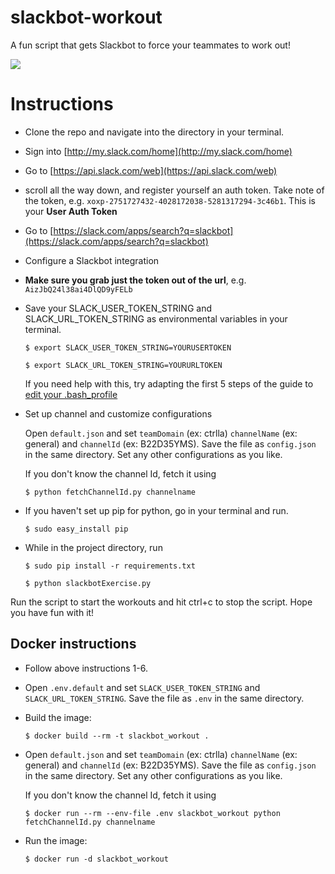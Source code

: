 # slackbot-workout
A fun script that gets Slackbot to force your teammates to work out!

<img src = "https://cldup.com/iL-6xfp2Aa.thumb.png">

# Instructions
- Clone the repo and navigate into the directory in your terminal.
- Sign into [http://my.slack.com/home](http://my.slack.com/home)
- Go to [https://api.slack.com/web](https://api.slack.com/web)
- scroll all the way down, and register yourself an auth token. Take note of the token, e.g. `xoxp-2751727432-4028172038-5281317294-3c46b1`. This is your **User Auth Token**
- Go to [https://slack.com/apps/search?q=slackbot](https://slack.com/apps/search?q=slackbot)
- Configure a Slackbot integration
- **Make sure you grab just the token out of the url**, e.g. `AizJbQ24l38ai4DlQD9yFELb`
- Save your SLACK_USER_TOKEN_STRING and SLACK_URL_TOKEN_STRING as environmental variables in your terminal.

   `$ export SLACK_USER_TOKEN_STRING=YOURUSERTOKEN`

   `$ export SLACK_URL_TOKEN_STRING=YOURURLTOKEN`

   If you need help with this, try adapting the first 5 steps of the guide to [edit your .bash_profile](http://natelandau.com/my-mac-osx-bash_profile/)

- Set up channel and customize configurations

   Open `default.json` and set `teamDomain` (ex: ctrlla) `channelName` (ex: general) and `channelId` (ex: B22D35YMS). Save the file as `config.json` in the same directory. Set any other configurations as you like.

   If you don't know the channel Id, fetch it using

   `$ python fetchChannelId.py channelname`

- If you haven't set up pip for python, go in your terminal and run.

  `$ sudo easy_install pip`

- While in the project directory, run

   `$ sudo pip install -r requirements.txt`

   `$ python slackbotExercise.py`

Run the script to start the workouts and hit ctrl+c to stop the script. Hope you have fun with it!

## Docker instructions
- Follow above instructions 1-6.
- Open `.env.default` and set `SLACK_USER_TOKEN_STRING` and `SLACK_URL_TOKEN_STRING`. Save the file as `.env` in the same directory.
- Build the image:

   `$ docker build --rm -t slackbot_workout .`

- Open `default.json` and set `teamDomain` (ex: ctrlla) `channelName` (ex: general) and `channelId` (ex: B22D35YMS). Save the file as `config.json` in the same directory. Set any other configurations as you like.

  If you don't know the channel Id, fetch it using

  `$ docker run --rm --env-file .env slackbot_workout python fetchChannelId.py channelname`

- Run the image:

   `$ docker run -d slackbot_workout`
